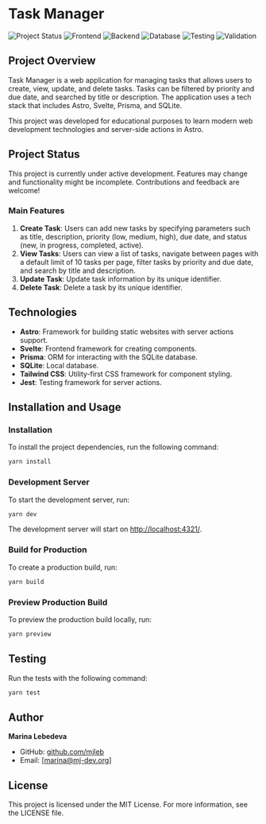 # Task Manager

![Project Status](https://img.shields.io/badge/status-in%20development-orange)  ![Frontend](https://img.shields.io/badge/frontend-CamelCase%2C%20Typescript%2C%20yarn%2C%20Astro%2C%20Svelte%2C%20Tailwind%20CSS-blueviolet) ![Backend](https://img.shields.io/badge/backend-CamelCase%2C%20Typescript%2C%20yarn%2C%20Astro%20Server%20Actions%2C%20Prisma%20%2B%20SQLite%2C%20Node.js-lightgreen) ![Database](https://img.shields.io/badge/database-SQLite-brightgreen) ![Testing](https://img.shields.io/badge/testing-Jest-yellow) ![Validation](https://img.shields.io/badge/validation-Zod-yellowgreen)


## Project Overview

Task Manager is a web application for managing tasks that allows users to create, view, update, and delete tasks. Tasks can be filtered by priority and due date, and searched by title or description. The application uses a tech stack that includes Astro, Svelte, Prisma, and SQLite.

This project was developed for educational purposes to learn modern web development technologies and server-side actions in Astro.

## Project Status

This project is currently under active development. Features may change and functionality might be incomplete. Contributions and feedback are welcome!

### Main Features

1. **Create Task**: Users can add new tasks by specifying parameters such as title, description, priority (low, medium, high), due date, and status (new, in progress, completed, active).
2. **View Tasks**: Users can view a list of tasks, navigate between pages with a default limit of 10 tasks per page, filter tasks by priority and due date, and search by title and description.
3. **Update Task**: Update task information by its unique identifier.
4. **Delete Task**: Delete a task by its unique identifier.

## Technologies

- **Astro**: Framework for building static websites with server actions support.
- **Svelte**: Frontend framework for creating components.
- **Prisma**: ORM for interacting with the SQLite database.
- **SQLite**: Local database.
- **Tailwind CSS**: Utility-first CSS framework for component styling.
- **Jest**: Testing framework for server actions.


## Installation and Usage

### Installation

To install the project dependencies, run the following command:

```bash
yarn install
```

### Development Server

To start the development server, run:

```bash
yarn dev
```

The development server will start on [http://localhost:4321/](http://localhost:4321/).

### Build for Production

To create a production build, run:

```bash
yarn build
```

### Preview Production Build

To preview the production build locally, run:

```bash
yarn preview
```

## Testing

Run the tests with the following command:

```bash
yarn test
```

## Author

 **Marina Lebedeva**

- GitHub: [github.com/mjleb](https://github.com/mjleb)
- Email: [marina@mj-dev.org]


## License

This project is licensed under the MIT License. For more information, see the LICENSE file.
